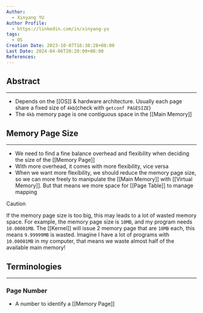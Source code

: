 ```yaml
---
Author:
  - Xinyang YU
Author Profile:
  - https://linkedin.com/in/xinyang-yu
tags:
  - OS
Creation Date: 2023-10-07T16:38:28+08:00
Last Date: 2024-04-06T20:20:09+08:00
References: 
---
```

## Abstract
---
- Depends on the [[OS]] & hardware architecture. Usually each page share a fixed size of `4kb`(check with `getconf PAGESIZE`)
- The `4kb` memory page is one contiguous space in the [[Main Memory]]


## Memory Page Size
---
- We need to find a fine balance overhead and flexibility when deciding the size of the [[Memory Page]]
- With more overhead, it comes with more flexibility, vice versa 
- When we want more flexibility, we should reduce the memory page size, so we can more freely to manipulate the [[Main Memory]] with [[Virtual Memory]]. But that means we more space for [[Page Table]] to manage mapping

>[!caution]
> If the memory page size is too big, this may leads to a lot of wasted memory space. For example, the memory page size is `10MB`, and my program needs `10.00001MB`. The [[Kernel]] will issue 2 memory page that are `10MB` each, this means `9.99999MB` is wasted. Imagine I have a lot of programs with `10.00001MB` in my computer, that means we waste almost half of the available main memory!

## Terminologies
---
### Page Number
- A number to identify a [[Memory Page]]